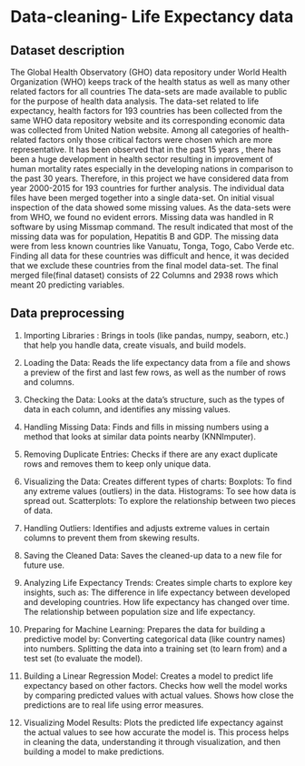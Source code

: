 # Data-cleaning- Life Expectancy data

## Dataset description
The Global Health Observatory (GHO) data repository under World Health Organization (WHO) keeps track of the health status as well as many other related factors for all countries The data-sets are made available to public for the purpose of health data analysis. The data-set related to life expectancy, health factors for 193 countries has been collected from the same WHO data repository website and its corresponding economic data was collected from United Nation website. Among all categories of health-related factors only those critical factors were chosen which are more representative. It has been observed that in the past 15 years , there has been a huge development in health sector resulting in improvement of human mortality rates especially in the developing nations in comparison to the past 30 years. Therefore, in this project we have considered data from year 2000-2015 for 193 countries for further analysis. The individual data files have been merged together into a single data-set. On initial visual inspection of the data showed some missing values. As the data-sets were from WHO, we found no evident errors. Missing data was handled in R software by using Missmap command. The result indicated that most of the missing data was for population, Hepatitis B and GDP. The missing data were from less known countries like Vanuatu, Tonga, Togo, Cabo Verde etc. Finding all data for these countries was difficult and hence, it was decided that we exclude these countries from the final model data-set. The final merged file(final dataset) consists of 22 Columns and 2938 rows which meant 20 predicting variables.

## Data preprocessing
1. Importing Libraries : Brings in tools (like pandas, numpy, seaborn, etc.) that help you handle data, create visuals, and build models.

2. Loading the Data: Reads the life expectancy data from a file and shows a preview of the first and last few rows, as well as the number of rows and columns.

3. Checking the Data: Looks at the data’s structure, such as the types of data in each column, and identifies any missing values.

4. Handling Missing Data: Finds and fills in missing numbers using a method that looks at similar data points nearby (KNNImputer).

5. Removing Duplicate Entries: Checks if there are any exact duplicate rows and removes them to keep only unique data.

6. Visualizing the Data: Creates different types of charts:
Boxplots: To find any extreme values (outliers) in the data.
Histograms: To see how data is spread out.
Scatterplots: To explore the relationship between two pieces of data.

7. Handling Outliers: Identifies and adjusts extreme values in certain columns to prevent them from skewing results.

8. Saving the Cleaned Data: Saves the cleaned-up data to a new file for future use.

9. Analyzing Life Expectancy Trends: Creates simple charts to explore key insights, such as:
The difference in life expectancy between developed and developing countries.
How life expectancy has changed over time.
The relationship between population size and life expectancy.

10. Preparing for Machine Learning: Prepares the data for building a predictive model by:
Converting categorical data (like country names) into numbers.
Splitting the data into a training set (to learn from) and a test set (to evaluate the model).

11. Building a Linear Regression Model: Creates a model to predict life expectancy based on other factors.
Checks how well the model works by comparing predicted values with actual values.
Shows how close the predictions are to real life using error measures.

12. Visualizing Model Results: Plots the predicted life expectancy against the actual values to see how accurate the model is.
This process helps in cleaning the data, understanding it through visualization, and then building a model to make predictions.
